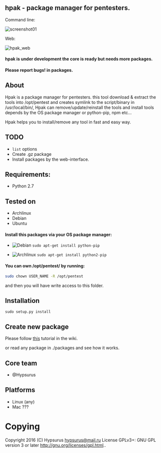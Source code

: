 hpak - package manager for pentesters.
----------------------------------------

Command line:

![screenshot01](https://raw.githubusercontent.com/wiki/Hypsurus/hpak/images/screenshot01.png)

Web:

![hpak_web](https://raw.githubusercontent.com/wiki/Hypsurus/hpak/images/hpak_web.png)

#### hpak is under development the core is ready but needs more packages.
#### Please report bugs! in packages.

About
------

Hpak is a package manager for pentesters. this tool download & extract the tools into /opt/pentest and creates symlink to the script/binary in 
/usr/local/bin/,
Hpak can remove/update/reinstall the tools and install tools depends by the OS package manager or python-pip, npm etc...

Hpak helps you to install/remove any tool in fast and easy way.

TODO
------

* `list` options
* Create .gz package
* Install packages by the web-interface.

Requirements:
-------------

* Python 2.7

Tested on
-----------

* Archlinux
* Debian
* Ubuntu

#### Install this packages via your OS package manager:

* ![Debian](https://www.debian.org/logos/openlogo-50.png)  `sudo apt-get install python-pip`

* ![Archlinux](https://bbs.archlinux.org/img/avatars/29715.png?m=1254930165)  `sudo apt-get install python2-pip`


#### You can own /opt/pentest/ by running:

```bash
sudo chown USER_NAME -R /opt/pentest
```

and then you will have write access to this folder.

Installation
-------------------

`sudo setup.py install`

Create new package
-------------------------------

Please follow [this](https://github.com/Hypsurus/hpak/wiki/Create_Package) tutorial in the wiki.

or read any package in ./packages and see how it works.

Core team
----------

* @Hypsurus

Platforms
-----------

* Linux (any)
* Mac ???

Copying
========

Copyright 2016 (C) Hypsurus <hypsurus@mail.ru>
License GPLv3+: GNU GPL version 3 or later <http://gnu.org/licenses/gpl.html>..

